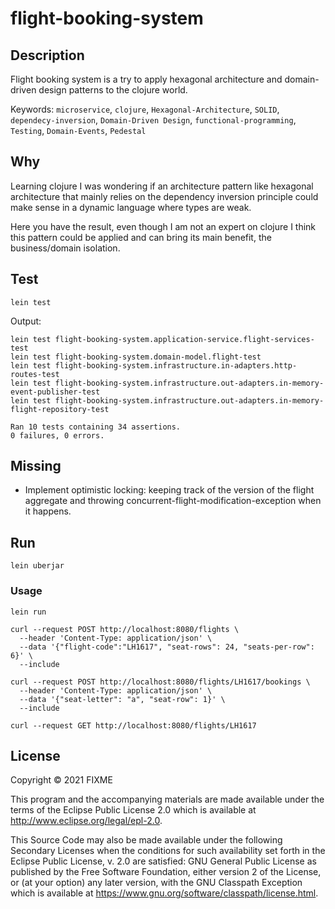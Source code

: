 # flight-booking-system

## Description

Flight booking system is a try to apply hexagonal architecture and domain-driven design patterns to the clojure world.

Keywords: `microservice`, `clojure`, `Hexagonal-Architecture`, `SOLID`, `dependecy-inversion`, `Domain-Driven Design`, 
`functional-programming`, `Testing`, `Domain-Events`, `Pedestal`

## Why

Learning clojure I was wondering if an architecture pattern like hexagonal architecture that mainly relies on the 
dependency inversion principle could make sense in a dynamic language where types are weak.

Here you have the result, even though I am not an expert on clojure I think this pattern could be applied and can bring 
its main benefit, the business/domain isolation.

## Test
```shell
lein test
```
Output:
```shell
lein test flight-booking-system.application-service.flight-services-test
lein test flight-booking-system.domain-model.flight-test
lein test flight-booking-system.infrastructure.in-adapters.http-routes-test
lein test flight-booking-system.infrastructure.out-adapters.in-memory-event-publisher-test
lein test flight-booking-system.infrastructure.out-adapters.in-memory-flight-repository-test

Ran 10 tests containing 34 assertions.
0 failures, 0 errors.
```

## Missing
- Implement optimistic locking: keeping track of the version of the flight aggregate and throwing concurrent-flight-modification-exception when it happens.

## Run

```shell
lein uberjar
```

### Usage

```shell
lein run
```

```shell
curl --request POST http://localhost:8080/flights \                
  --header 'Content-Type: application/json' \
  --data '{"flight-code":"LH1617", "seat-rows": 24, "seats-per-row": 6}' \
  --include
```

```shell
curl --request POST http://localhost:8080/flights/LH1617/bookings \
  --header 'Content-Type: application/json' \
  --data '{"seat-letter": "a", "seat-row": 1}' \
  --include
```

```shell
curl --request GET http://localhost:8080/flights/LH1617
```

## License

Copyright © 2021 FIXME

This program and the accompanying materials are made available under the
terms of the Eclipse Public License 2.0 which is available at
http://www.eclipse.org/legal/epl-2.0.

This Source Code may also be made available under the following Secondary
Licenses when the conditions for such availability set forth in the Eclipse
Public License, v. 2.0 are satisfied: GNU General Public License as published by
the Free Software Foundation, either version 2 of the License, or (at your
option) any later version, with the GNU Classpath Exception which is available
at https://www.gnu.org/software/classpath/license.html.
